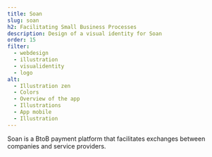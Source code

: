 ```yaml
---
title: Soan
slug: soan
h2: Facilitating Small Business Processes
description: Design of a visual identity for Soan
order: 15
filter:
  - webdesign
  - illustration
  - visualidentity
  - logo
alt:
  - Illustration zen
  - Colors
  - Overview of the app
  - Illustrations
  - App mobile
  - Illustration
---
```

Soan is a BtoB payment platform that facilitates exchanges between companies and service providers.
